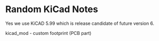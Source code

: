 # Random KiCad Notes

Yes we use KiCAD 5.99 which is release candidate of future version 6.

kicad_mod - custom footprint (PCB part)
